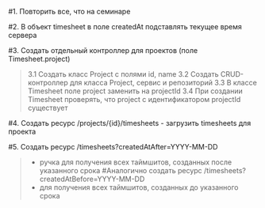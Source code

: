 #1. Повторить все, что на семинаре

#2. В объект timesheet в поле createdAt подставлять текущее время сервера

#3. Создать отдельный контроллер для проектов (поле Timesheet.project)

>3.1 Создать класс Project с полями id, name
>3.2 Создать CRUD-контроллер для класса Project, сервис и репозиторий
>3.3 В классе Timesheet поле project заменить на projectId
>3.4 При создании Timesheet проверять, что project с идентификатором projectId существует

#4. Создать ресурс /projects/{id}/timesheets - загрузить timesheets для проекта

#5. Создать ресурс /timesheets?createdAtAfter=YYYY-MM-DD

> - ручка для получения всех таймшитов, созданных после указанного срока
#Аналогично создать ресурс /timesheets?createdAtBefore=YYYY-MM-DD
> - для получения всех таймшитов, созданных до указанного срока
